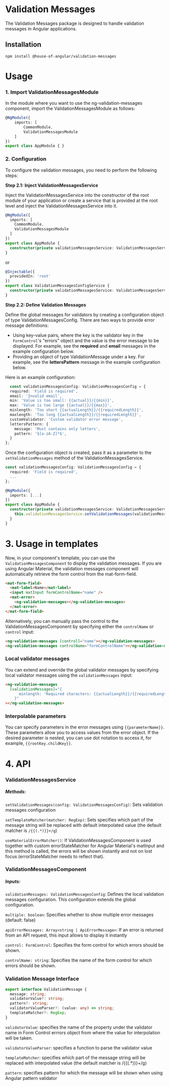 # Validation Messages

The Validation Messages package is designed to handle validation messages in Angular applications.

## Installation

`npm install @house-of-angular/validation-messages`

# Usage

### 1. Import ValidationMessagesModule

In the module where you want to use the ng-validation-messages component, import the ValidationMessagesModule as follows:

```ts
@NgModule({
    imports: [
        CommonModule,
        ValidationMessagesModule
    ]
})
export class AppModule { }
```

### 2. Configuration

To configure the validation messages, you need to perform the following steps:

**Step 2.1: Inject ValidationMessagesService**

Inject the ValidationMessagesService into the constructor of the root module of your application or create a service that is provided at the root level and inject the ValidationMessagesService into it.

```ts
@NgModule({
  imports: [
    CommonModule,
    ValidationMessagesModule
  ]
})
export class AppModule {
  constructor(private validationMessagesService: ValidationMessagesService) {}
}
```
or
```ts
@Injectable({
  providedIn: 'root'
})
export class ValidationMessagesConfigService {
  constructor(private validationMessagesService: ValidationMessagesService) {}
}
```

**Step 2.2: Define Validation Messages**

Define the global messages for validators by creating a configuration object of type ValidationMessagesConfig. There are two ways to provide error message definitions:
- Using key-value pairs, where the key is the validator key in the `FormControl`'s "errors" object and the value is the error message to be displayed. For example, see the **required** and **email** messages in the example configuration below.
- Providing an object of type ValidationMessage under a key. For example, see the **lettersPattern** message in the example configuration below.

Here is an example configuration:
```ts
  const validationMessagesConfig: ValidationMessagesConfig = {
  required: 'Field is required',
  email: 'Invalid email',
  min: 'Value is too small: {{actual}}/{{min}}',
  max: 'Value is too large {{actual}}/{{max}}',
  minlength: 'Too short {{actualLength}}/{{requiredLength}}',
  maxlength: 'Too long {{actualLength}}/{{requiredLength}}',
  customValidator: 'Custom validator error message',
  lettersPattern: {
    message: 'Must contains only letters',
    pattern: '$[a-zA-Z]*$',
  }
};
```

Once the configuration object is created, pass it as a parameter to the `setValidationMessages` method of the ValidationMessagesService.

```ts
const validationMessagesConfig: ValidationMessagesConfig = {
  required: 'Field is required',
  ...
};

@NgModule({
  imports: [...]
})
export class AppModule {
  constructor(private validationMessagesService: ValidationMessagesService) {
    this.validationMessagesService.setValidationMessages(validationMessagesConfig);
  }
}
```

# 3. Usage in templates

Now, in your component's template, you can use the `ValidationMessagesComponent` to display the validation messages. If you are using Angular Material, the validation messages component will automatically retrieve the form control from the mat-form-field.

```html
<mat-form-field>
  <mat-label>Name</mat-label>
  <input matInput formControlName="name" />
  <mat-error>
    <ng-validation-messages></ng-validation-messages>
  </mat-error>
</mat-form-field>
```

Alternatively, you can manually pass the control to the ValidationMessagesComponent by specifying either the `controlName` or `control` input:

```html
<ng-validation-messages [control]="name"></ng-validation-messages>
<ng-validation-messages controlName="formControlName"></ng-validation-messages>
```

### Local validator messages

You can extend and override the global validator messages by specifying local validator messages using the `validationMessages` input:

```html
<ng-validation-messages
  [validationMessages]="{
      minlength: 'Required characters: {{actualLength}}/{{requiredLength}}',
    }"
></ng-validation-messages>
```

### Interpolable parameters

You can specify parameters in the error messages using `{{parameterName}}`. These parameters allow you to access values from the error object. If the desired parameter is nested, you can use dot notation to access it, for example, `{{rootKey.childKey}}`.

# 4. API

### ValidationMessagesService

##### Methods:

`setValidationMessages(config: ValidationMessagesConfig)`: Sets validation messages configuration

`setTemplateMatcher(matcher: RegExp)`: Sets specifies which part of the message string will be replaced with default interpolated value (the default matcher is `/{{(.*)}}+/g`)

`useMaterialErrorMatcher()`: If ValidationMessagesComponent is used together with custom errorStateMatcher for Angular Material's matInput and this method is called, the errors will be shown instantly and not on lost focus (errorStateMatcher needs to reflect that).

### ValidationMessagesComponent

##### Inputs:

`validationMessages: ValidationMessagesConfig`: Defines the local validation messages configuration. This configuration extends the global configuration.

`multiple: boolean`: Specifies whether to show multiple error messages (default: false)

`apiErrorMessages: Array<string | ApiErrorMessage>`: If an error is returned from an API request, this input allows to display it instantly

`control: FormControl`: Specifies the form control for which errors should be shown.

`controlName: string`: Specifies the name of the form control for which errors should be shown.

### Validation Message Interface

```ts
export interface ValidationMessage {
  message: string;
  validatorValue?: string;
  pattern?: string;
  validatorValueParser?: (value: any) => string;
  templateMatcher?: RegExp;
}
```
`validatorValue`: specifies the name of the property under the validator name in Form Control errrors object from where the value for interpolation will be taken.

`validatorValueParser`: specifies a function to parse the validator value

`templateMatcher`: specifies which part of the message string will be replaced with interpolated value (the default matcher is /{{(.*)}}+/g)

`pattern`: specifies pattern for which the message will be shown when using Angular pattern validator
